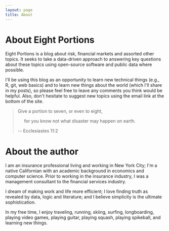 ```yaml
---
layout: page
title: About
---
```

# About Eight Portions
Eight Portions is a blog about risk, financial markets and assorted other topics. It seeks to take a data-driven approach to answering key questions about these topics using open-source software and public data where possible.

I'll be using this blog as an opportunity to learn new technical things (e.g., R, git, web basics) and to learn new things about the world (which I'll share in my posts), so please feel free to leave any comments you think would be helpful. Also, don't hesitate to suggest new topics using the email link at the bottom of the site.

> Give a portion to seven, or even to eight,
>
> &nbsp;&nbsp;&nbsp;&nbsp;&nbsp;for you know not what disaster may happen on earth.
>
> -- Ecclesiastes 11:2

# About the author
I am an insurance professional living and working in New York City; I'm a native Californian with an academic background in economics and computer science. Prior to working in the insurance industry, I was a management consultant to the financial services industry.

I dream of making work and life more efficient; I love finding truth as revealed by data, logic and literature; and I believe simplicity is the ultimate sophistication.

In my free time, I enjoy traveling, running, skiing, surfing, longboarding, playing video games, playing guitar, playing squash, playing spikeball, and learning new things.
